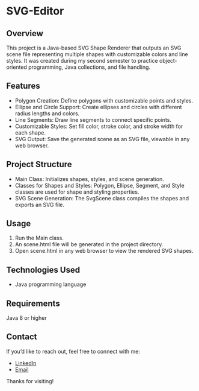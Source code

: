# SVG-Editor

## Overview

This project is a Java-based SVG Shape Renderer that outputs an SVG scene file representing multiple shapes with customizable colors and line styles. It was created during my second semester to practice object-oriented programming, Java collections, and file handling.

## Features

- Polygon Creation: Define polygons with customizable points and styles.
- Ellipse and Circle Support: Create ellipses and circles with different radius lengths and colors.
- Line Segments: Draw line segments to connect specific points.
- Customizable Styles: Set fill color, stroke color, and stroke width for each shape.
- SVG Output: Save the generated scene as an SVG file, viewable in any web browser.

## Project Structure

- Main Class: Initializes shapes, styles, and scene generation.
- Classes for Shapes and Styles: Polygon, Ellipse, Segment, and Style classes are used for shape and styling properties.
- SVG Scene Generation: The SvgScene class compiles the shapes and exports an SVG file.
  
## Usage

1. Run the Main class.
2. An scene.html file will be generated in the project directory.
3. Open scene.html in any web browser to view the rendered SVG shapes.

## Technologies Used

- Java programming language
   
## Requirements

Java 8 or higher

## Contact
If you’d like to reach out, feel free to connect with me:
- [LinkedIn](https://www.linkedin.com/in/nadiia-rybak-5092b8336)
- [Email](mailto:nvdiv5@gmail.com)

Thanks for visiting!
